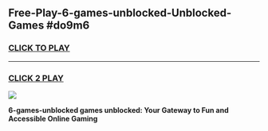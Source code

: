 
## Free-Play-6-games-unblocked-Unblocked-Games #do9m6
<h3>
<a href="https://news.freeplayer.one?title=6-games-unblocked&ref=8M">CLICK TO PLAY</a></h3>
<hr>

<h3>
<a href="https://news.freeplayer.one?title=6-games-unblocked&ref=8M">CLICK 2 PLAY</a>
  
</h3>

<a href="https://news.freeplayer.one?title=6-games-unblocked&ref=8M"><img src="https://clearcache.store/games.png"></a>


**6-games-unblocked games unblocked: Your Gateway to Fun and Accessible Online Gaming**
